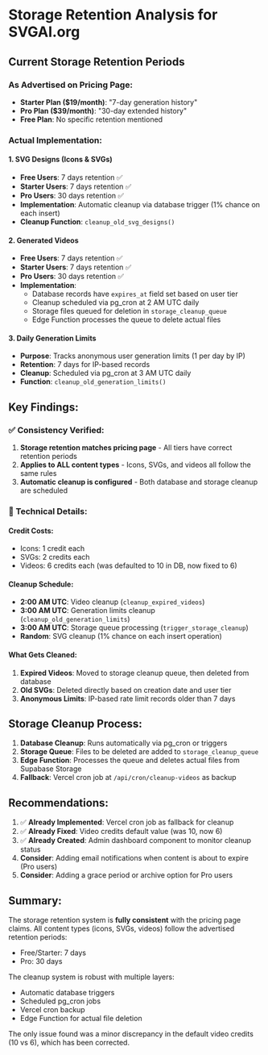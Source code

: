 # Storage Retention Analysis for SVGAI.org

## Current Storage Retention Periods

### As Advertised on Pricing Page:
- **Starter Plan ($19/month)**: "7-day generation history"
- **Pro Plan ($39/month)**: "30-day extended history"
- **Free Plan**: No specific retention mentioned

### Actual Implementation:

#### 1. SVG Designs (Icons & SVGs)
- **Free Users**: 7 days retention ✅
- **Starter Users**: 7 days retention ✅
- **Pro Users**: 30 days retention ✅
- **Implementation**: Automatic cleanup via database trigger (1% chance on each insert)
- **Cleanup Function**: `cleanup_old_svg_designs()`

#### 2. Generated Videos
- **Free Users**: 7 days retention ✅
- **Starter Users**: 7 days retention ✅
- **Pro Users**: 30 days retention ✅
- **Implementation**: 
  - Database records have `expires_at` field set based on user tier
  - Cleanup scheduled via pg_cron at 2 AM UTC daily
  - Storage files queued for deletion in `storage_cleanup_queue`
  - Edge Function processes the queue to delete actual files

#### 3. Daily Generation Limits
- **Purpose**: Tracks anonymous user generation limits (1 per day by IP)
- **Retention**: 7 days for IP-based records
- **Cleanup**: Scheduled via pg_cron at 3 AM UTC daily
- **Function**: `cleanup_old_generation_limits()`

## Key Findings:

### ✅ Consistency Verified:
1. **Storage retention matches pricing page** - All tiers have correct retention periods
2. **Applies to ALL content types** - Icons, SVGs, and videos all follow the same rules
3. **Automatic cleanup is configured** - Both database and storage cleanup are scheduled

### 🔧 Technical Details:

#### Credit Costs:
- Icons: 1 credit each
- SVGs: 2 credits each
- Videos: 6 credits each (was defaulted to 10 in DB, now fixed to 6)

#### Cleanup Schedule:
- **2:00 AM UTC**: Video cleanup (`cleanup_expired_videos`)
- **3:00 AM UTC**: Generation limits cleanup (`cleanup_old_generation_limits`)
- **3:00 AM UTC**: Storage queue processing (`trigger_storage_cleanup`)
- **Random**: SVG cleanup (1% chance on each insert operation)

#### What Gets Cleaned:
1. **Expired Videos**: Moved to storage cleanup queue, then deleted from database
2. **Old SVGs**: Deleted directly based on creation date and user tier
3. **Anonymous Limits**: IP-based rate limit records older than 7 days

## Storage Cleanup Process:

1. **Database Cleanup**: Runs automatically via pg_cron or triggers
2. **Storage Queue**: Files to be deleted are added to `storage_cleanup_queue`
3. **Edge Function**: Processes the queue and deletes actual files from Supabase Storage
4. **Fallback**: Vercel cron job at `/api/cron/cleanup-videos` as backup

## Recommendations:

1. ✅ **Already Implemented**: Vercel cron job as fallback for cleanup
2. ✅ **Already Fixed**: Video credits default value (was 10, now 6)
3. ✅ **Already Created**: Admin dashboard component to monitor cleanup status
4. **Consider**: Adding email notifications when content is about to expire (Pro users)
5. **Consider**: Adding a grace period or archive option for Pro users

## Summary:

The storage retention system is **fully consistent** with the pricing page claims. All content types (icons, SVGs, videos) follow the advertised retention periods:
- Free/Starter: 7 days
- Pro: 30 days

The cleanup system is robust with multiple layers:
- Automatic database triggers
- Scheduled pg_cron jobs
- Vercel cron backup
- Edge Function for actual file deletion

The only issue found was a minor discrepancy in the default video credits (10 vs 6), which has been corrected.